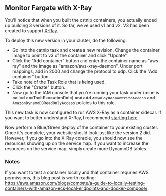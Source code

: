 ## Monitor Fargate with X-Ray

You'll notice that when you built the catnip containers, you actually ended up building 3 versions of it. So far, we've used v1 and v2. V3 has been created to support [X-Ray](https://aws.amazon.com/xray/).

To deploy this new version in your cluster, do the following:
- Go into the catnip task and create a new revision. Change the container image to point to v3 of the container and click "Update"
- Click the "Add container" button and enter the container name as "aws-ray" and the image as "amazon/aws-xray-daemon". Under port mappings, add in 2000 and change the protocol to udp. Click the "Add container" button. 
- Take note of the Task Role that is being used. 
- Click the "Create" button.
- Now go to the IAM console that you're running your task under (mine is called ecsTaskExecutionRole) and add `AWSXRayDaemonWriteAccess` and `AmazonDynamoDBReadOnlyAccess` policies to this role.

This new task is now configured to run AWS X-Ray as a container sidecar. If you want to better understand X-Ray, I recommend [starting here](https://docs.aws.amazon.com/xray/latest/devguide/aws-xray.html). 

Now perform a Blue/Green deploy of the container to your existing cluster. Once it's complete, your website should look just like the version 2 did. However, if you go into the X-Ray console, you should now see the resources showing up on the service map. If you want to increase the resources on the service map, simply create more DynamoDB tables. 


### Notes
If you want to test a container locally and that container requries AWS permissions, this blog post is worth reading:
https://aws.amazon.com/blogs/compute/a-guide-to-locally-testing-containers-with-amazon-ecs-local-endpoints-and-docker-compose/
